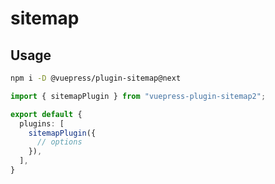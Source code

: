 # sitemap

<NpmBadge package="@vuepress/plugin-sitemap" />

## Usage

```bash
npm i -D @vuepress/plugin-sitemap@next
```

```ts title=".vuepress/config.ts"
import { sitemapPlugin } from "vuepress-plugin-sitemap2";

export default {
  plugins: [
    sitemapPlugin({
      // options
    }),
  ],
}
```
